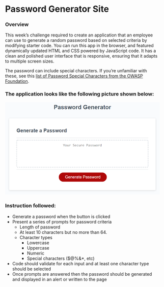 # Password Generator Site

### Overview

This week’s challenge required to create an application that an employee can use to generate a random password based on selected criteria by modifying starter code. You can run this app in the browser, and featured dynamically updated HTML and CSS powered by JavaScript code. It has a clean and polished user interface that is responsive, ensuring that it adapts to multiple screen sizes.

The password can include special characters. If you’re unfamiliar with these, see this [list of Password Special Characters from the OWASP Foundation](https://www.owasp.org/index.php/Password_special_characters).

### The application looks like the following picture shown below:

![password generator demo](./assets/05-javascript-challenge-demo.png)

### Instruction followed:

* Generate a password when the button is clicked
* Present a series of prompts for password criteria
    * Length of password
     * At least 10 characters but no more than 64.
    * Character types
      * Lowercase
      * Uppercase
      * Numeric
      * Special characters ($@%&*, etc)
 * Code should validate for each input and at least one character type should be selected
 * Once prompts are answered then the password should be generated and displayed in an alert or written to the page


